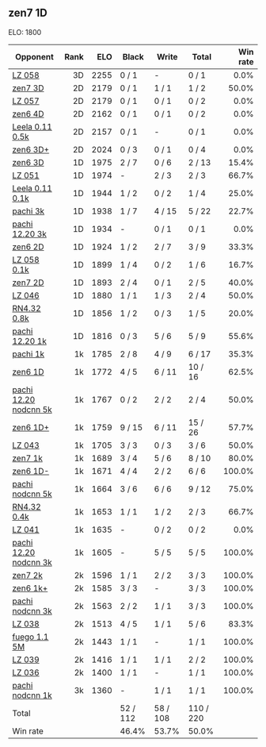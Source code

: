 ## zen7 1D ##

ELO: 1800

Opponent | Rank | ELO | Black | Write | Total | Win rate
---------|-----:|----:|-------|-------|-------|-------:
[LZ 058](LZ%20058.md) | 3D | 2255 | 0 / 1 | - | 0 / 1 | 0.0%
[zen7 3D](zen7%203D.md) | 2D | 2179 | 0 / 1 | 1 / 1 | 1 / 2 | 50.0%
[LZ 057](LZ%20057.md) | 2D | 2179 | 0 / 1 | 0 / 1 | 0 / 2 | 0.0%
[zen6 4D](zen6%204D.md) | 2D | 2162 | 0 / 1 | 0 / 1 | 0 / 2 | 0.0%
[Leela 0.11 0.5k](Leela%200.11%200.5k.md) | 2D | 2157 | 0 / 1 | - | 0 / 1 | 0.0%
[zen6 3D+](zen6%203D+.md) | 2D | 2024 | 0 / 3 | 0 / 1 | 0 / 4 | 0.0%
[zen6 3D](zen6%203D.md) | 1D | 1975 | 2 / 7 | 0 / 6 | 2 / 13 | 15.4%
[LZ 051](LZ%20051.md) | 1D | 1974 | - | 2 / 3 | 2 / 3 | 66.7%
[Leela 0.11 0.1k](Leela%200.11%200.1k.md) | 1D | 1944 | 1 / 2 | 0 / 2 | 1 / 4 | 25.0%
[pachi 3k](pachi%203k.md) | 1D | 1938 | 1 / 7 | 4 / 15 | 5 / 22 | 22.7%
[pachi 12.20 3k](pachi%2012.20%203k.md) | 1D | 1934 | - | 0 / 1 | 0 / 1 | 0.0%
[zen6 2D](zen6%202D.md) | 1D | 1924 | 1 / 2 | 2 / 7 | 3 / 9 | 33.3%
[LZ 058 0.1k](LZ%20058%200.1k.md) | 1D | 1899 | 1 / 4 | 0 / 2 | 1 / 6 | 16.7%
[zen7 2D](zen7%202D.md) | 1D | 1893 | 2 / 4 | 0 / 1 | 2 / 5 | 40.0%
[LZ 046](LZ%20046.md) | 1D | 1880 | 1 / 1 | 1 / 3 | 2 / 4 | 50.0%
[RN4.32 0.8k](RN4.32%200.8k.md) | 1D | 1856 | 1 / 2 | 0 / 3 | 1 / 5 | 20.0%
[pachi 12.20 1k](pachi%2012.20%201k.md) | 1D | 1816 | 0 / 3 | 5 / 6 | 5 / 9 | 55.6%
[pachi 1k](pachi%201k.md) | 1k | 1785 | 2 / 8 | 4 / 9 | 6 / 17 | 35.3%
[zen6 1D](zen6%201D.md) | 1k | 1772 | 4 / 5 | 6 / 11 | 10 / 16 | 62.5%
[pachi 12.20 nodcnn 5k](pachi%2012.20%20nodcnn%205k.md) | 1k | 1767 | 0 / 2 | 2 / 2 | 2 / 4 | 50.0%
[zen6 1D+](zen6%201D+.md) | 1k | 1759 | 9 / 15 | 6 / 11 | 15 / 26 | 57.7%
[LZ 043](LZ%20043.md) | 1k | 1705 | 3 / 3 | 0 / 3 | 3 / 6 | 50.0%
[zen7 1k](zen7%201k.md) | 1k | 1689 | 3 / 4 | 5 / 6 | 8 / 10 | 80.0%
[zen6 1D-](zen6%201D-.md) | 1k | 1671 | 4 / 4 | 2 / 2 | 6 / 6 | 100.0%
[pachi nodcnn 5k](pachi%20nodcnn%205k.md) | 1k | 1664 | 3 / 6 | 6 / 6 | 9 / 12 | 75.0%
[RN4.32 0.4k](RN4.32%200.4k.md) | 1k | 1653 | 1 / 1 | 1 / 2 | 2 / 3 | 66.7%
[LZ 041](LZ%20041.md) | 1k | 1635 | - | 0 / 2 | 0 / 2 | 0.0%
[pachi 12.20 nodcnn 3k](pachi%2012.20%20nodcnn%203k.md) | 1k | 1605 | - | 5 / 5 | 5 / 5 | 100.0%
[zen7 2k](zen7%202k.md) | 2k | 1596 | 1 / 1 | 2 / 2 | 3 / 3 | 100.0%
[zen6 1k+](zen6%201k+.md) | 2k | 1585 | 3 / 3 | - | 3 / 3 | 100.0%
[pachi nodcnn 3k](pachi%20nodcnn%203k.md) | 2k | 1563 | 2 / 2 | 1 / 1 | 3 / 3 | 100.0%
[LZ 038](LZ%20038.md) | 2k | 1513 | 4 / 5 | 1 / 1 | 5 / 6 | 83.3%
[fuego 1.1 5M](fuego%201.1%205M.md) | 2k | 1443 | 1 / 1 | - | 1 / 1 | 100.0%
[LZ 039](LZ%20039.md) | 2k | 1416 | 1 / 1 | 1 / 1 | 2 / 2 | 100.0%
[LZ 036](LZ%20036.md) | 2k | 1400 | 1 / 1 | - | 1 / 1 | 100.0%
[pachi nodcnn 1k](pachi%20nodcnn%201k.md) | 3k | 1360 | - | 1 / 1 | 1 / 1 | 100.0%
Total | | | 52 / 112 | 58 / 108 | 110 / 220 | 
Win rate| | | 46.4% | 53.7% | 50.0% | 

